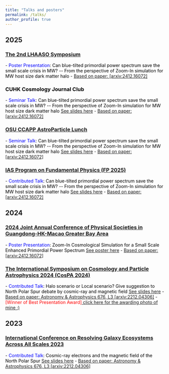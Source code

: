 ```yaml
---
title: "Talks and posters"
permalink: /talks/
author_profile: true
---
```


<h2>2025</h2>

<h3><a href="https://indico.ihep.ac.cn/event/23146/">The 2nd LHAASO Symposium</a></h3>
- <span style="color: blue;">Poster Presentation</span><span style="color: black;">: Can blue-tilted primordial power spectrum save the small scale crisis in MW? -- From the perspective of Zoom-In simulation for MW host size dark matter halo</span>
- <a href="https://arxiv.org/abs/2412.16072">Based on paper: [arxiv:2412.16072]</a>

<h3><a style="color: black;">CUHK Cosmology Journal Club</a></h3>
- <span style="color: blue;">Seminar Talk</span><span style="color: black;">: Can blue-tilted primordial power spectrum save the small scale crisis in MW? -- From the perspective of Zoom-In simulation for MW host size dark matter halo</span> <a href="https://rushingfox.github.io/files/CUHK_Cosmology_Journal_Club_Jianhao_WU.pptx">See slides here</a>
- <a href="https://arxiv.org/abs/2412.16072">Based on paper: [arxiv:2412.16072]</a>

<h3><a href="https://sites.google.com/site/ccappastrolunch/ccapp-astroparticle-lunch">OSU CCAPP AstroParticle Lunch</a></h3>
- <span style="color: blue;">Seminar Talk</span><span style="color: black;">: Can blue-tilted primordial power spectrum save the small scale crisis in MW? -- From the perspective of Zoom-In simulation for MW host size dark matter halo</span> <a href="https://rushingfox.github.io/files/OSU_AstroParticle_Lunch_Jianhao_WU.pptx">See slides here</a>
- <a href="https://arxiv.org/abs/2412.16072">Based on paper: [arxiv:2412.16072]</a>

<h3><a href="https://indico.cern.ch/event/1454867/">IAS Program on Fundamental Physics (FP 2025)</a></h3>
- <span style="color: blue;">Contributed Talk</span><span style="color: black;">: Can blue-tilted primordial power spectrum save the small scale crisis in MW? -- From the perspective of Zoom-In simulation for MW host size dark matter halo</span> <a href="https://rushingfox.github.io/files/IAS_2025_Jianhao_WU.pptx">See slides here</a>
- <a href="https://arxiv.org/abs/2412.16072">Based on paper: [arxiv:2412.16072]</a>

<h2>2024</h2>

<h3><a href="https://yga2024.scimeeting.cn/en/web/index/21674_">2024 Joint Annual Conference of Physical Societies in Guangdong-HK-Macao Greater Bay Area</a></h3>
- <span style="color: blue;">Poster Presentation</span><span style="color: black;">: Zoom-In Cosmological Simulation for a Small Scale Enhanced Primordial Power Spectrum</span> <a href="https://rushingfox.github.io/files/2024_Greater_Bay_conference_poster_revised.pdf">See poster here</a>
- <a href="https://arxiv.org/abs/2412.16072">Based on paper: [arxiv:2412.16072]</a>

<h3><a href="https://indico.itp.ac.cn/event/198/overview">The International Symposium on Cosmology and Particle Astrophysics 2024 (CosPA 2024)</a></h3>
- <span style="color: blue;">Contributed Talk</span><span style="color: black;">: Halo scenario or Local scenario? Give suggestion to North Polar Spur debate by cosmic-ray and magnetic field</span> <a href="https://rushingfox.github.io/files/aa45401-22-slides2.pdf">See slides here</a>
- <a href="https://www.aanda.org/articles/aa/full_html/2023/08/aa45401-22/aa45401-22.html">Based on paper: Astronomy & Astrophysics 676, L3 [arxiv:2212.04306]</a>
- <span style="color: red;">[Winner of Best Presentation Award]</span><a href="https://indico.itp.ac.cn/event/198/page/88-photos-downloads-and-announcements"> click here for the awarding photo of mine :)</a>

<h2>2023</h2>
<h3><a href="https://www.phy.cuhk.edu.hk/events/conf2023/">International Conference on Resolving Galaxy Ecosystems Across All Scales 2023</a></h3>
- <span style="color: blue;">Contributed Talk</span><span style="color: black;">: Cosmic-ray electrons and the magnetic field of the North Polar Spur</span> <a href="https://rushingfox.github.io/files/aa45401-22-slides.pdf">See slides here</a>
- <a href="https://www.aanda.org/articles/aa/full_html/2023/08/aa45401-22/aa45401-22.html">Based on paper: Astronomy & Astrophysics 676, L3 [arxiv:2212.04306]</a>